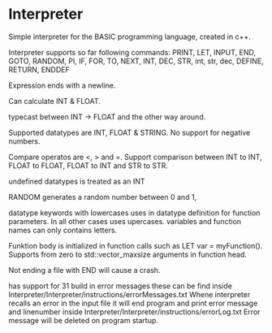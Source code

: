 # Interpreter
Simple interpreter for the BASIC programming language,
created in c++.

Interpreter supports so far following commands:
PRINT,
LET,
INPUT,
END,
GOTO,
RANDOM,
PI,
IF,
FOR,
TO,
NEXT,
INT,
DEC,
STR,
int,
str,
dec,
DEFINE,
RETURN,
ENDDEF

Expression ends with a newline.

Can calculate INT & FLOAT.

typecast between INT -> FLOAT and the other way around.

Supported datatypes are INT, FLOAT & STRING.
No support for negative numbers.

Compare operatos are <, > and =.
Support comparison between INT to INT, FLOAT to FLOAT,
FLOAT to INT and STR to STR.

undefined datatypes is treated as an INT

RANDOM generates a random number between 0 and 1,

datatype keywords with lowercases uses in datatype definition
for function parameters. In all other cases uses upercases.
variables and function names can only contains letters.

Funktion body is initialized in function calls such as
LET var = myFunction().
Supports from zero to std::vector_maxsize arguments in function head.

Not ending a file with END will cause a crash.

has support for 31 build in error messages these can be find inside Interpreter/Interpreter/instructions/errorMessages.txt
Whene interpreter recalls an error in the input file it will end program and
print error message and linenumber inside Interpreter/Interpreter/instructions/errorLog.txt
Error message will be deleted on program startup.
